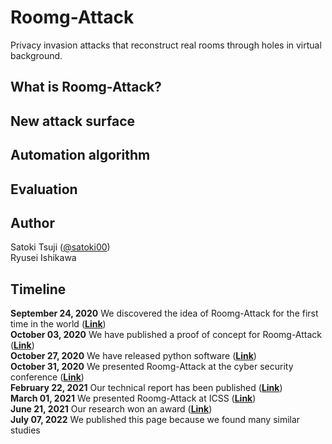 # Roomg-Attack
Privacy invasion attacks that reconstruct real rooms through holes in virtual background.  

## What is Roomg-Attack?

## New attack surface

## Automation algorithm

## Evaluation

## Author
Satoki Tsuji ([@satoki00](https://twitter.com/satoki00))  
Ryusei Ishikawa  

## Timeline
**September 24, 2020** We discovered the idea of Roomg-Attack for the first time in the world (**[Link](https://qiita.com/satoki/items/2770a28fd319113ca31b)**)  
**October 03, 2020** We have published a proof of concept for Roomg-Attack (**[Link](https://github.com/satoki/roomg)**)  
**October 27, 2020** We have released python software (**[Link](https://github.com/Tsuku43/zoomg)**)  
**October 31, 2020** We presented Roomg-Attack at the cyber security conference (**[Link](https://www.avtokyo.org/2020/event#h.3xesf54ajoe3)**)  
**February 22, 2021** Our technical report has been published (**[Link](http://id.nii.ac.jp/1001/00209447/)**)  
**March 01, 2021** We presented Roomg-Attack at ICSS (**[Link](https://www.ieice.org/ken/paper/20210301ZCDg/eng/)**)  
**June 21, 2021** Our research won an award (**[Link](https://www.ieice.org/iss/icss/award.html#2020)**)  
**July 07, 2022** We published this page because we found many similar studies  
